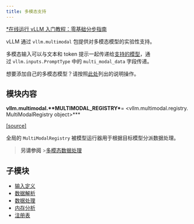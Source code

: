 ```yaml
---
title: 多模态支持
---
```


[\*在线运行 vLLM 入门教程：零基础分步指南](https://openbayes.com/console/public/tutorials/rXxb5fZFr29?utm_source=vLLM-CNdoc&utm_medium=vLLM-CNdoc-V1&utm_campaign=vLLM-CNdoc-V1-25ap)

vLLM 通过 `vllm.multimodal` 包提供对多模态模型的实验性支持。

多模态输入可以与文本和 token 提示一起传递给[支持的模型](https://docs.vllm.ai/en/latest/models/supported_models.html#supported-mm-models)，通过 `vllm.inputs.PromptType` 中的 `multi_modal_data` 字段传递。

想要添加自己的多模态模型？请按照[此处](https://docs.vllm.ai/en/latest/contributing/model/multimodal.html#supports-multimodal)列出的说明操作。

## 模块内容

**vllm.multimodal.\*\***MULTIMODAL_REGISTRY**\***= <vllm.multimodal.registry.MultiModalRegistry object>\*\*\*

[[source]](https://github.com/vllm-project/vllm/blob/main/vllm/multimodal/registry.py#L101)

全局的 `MultiModalRegistry` 被模型运行器用于根据目标模型分派数据处理。

> **另请参阅** >[多模态数据处理](https://docs.vllm.ai/en/latest/design/mm_processing.html#mm-processing)

## 子模块

- [输入定义](https://docs.vllm.ai/en/latest/api/multimodal/inputs.html)
- [数据解析](https://docs.vllm.ai/en/latest/api/multimodal/parse.html)
- [数据处理](https://docs.vllm.ai/en/latest/api/multimodal/processing.html)
- [内存分析](https://docs.vllm.ai/en/latest/api/multimodal/profiling.html)
- [注册表](https://docs.vllm.ai/en/latest/api/multimodal/registry.html)
